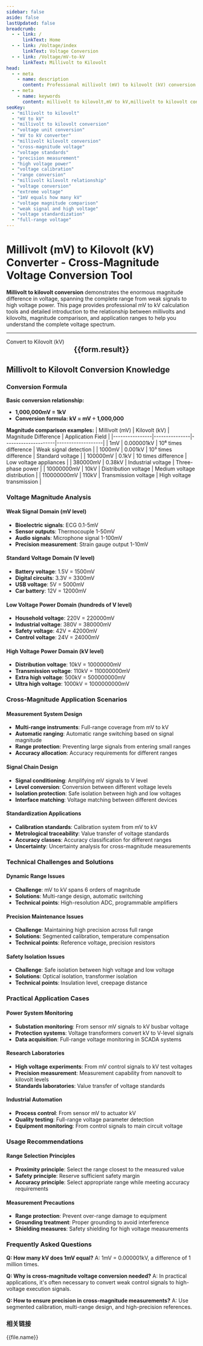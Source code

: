 ```yaml
---
sidebar: false
aside: false
lastUpdated: false
breadcrumb: 
  - - link: /
      linkText: Home
  - - link: /Voltage/index
      linkText: Voltage Conversion
  - - link: /Voltage/mV-to-kV
      linkText: Millivolt to Kilovolt
head:
  - - meta
    - name: description
      content: Professional millivolt (mV) to kilovolt (kV) conversion tool. Provides precise mV to kV conversion, detailed explanation of the huge difference between millivolts and kilovolts, conversion formulas, and cross-magnitude voltage applications. Suitable for power engineers, measurement technicians, researchers, and voltage standardization professionals, covering full-range voltage conversion from weak signals to high voltage power.
  - - meta
    - name: keywords
      content: millivolt to kilovolt,mV to kV,millivolt to kilovolt conversion,voltage unit conversion,mV to kV converter,millivolt kilovolt conversion,cross-magnitude voltage,voltage standards,precision measurement,high voltage power,voltage calibration,range conversion,millivolt kilovolt relationship,voltage conversion,extreme voltage
seoKey:
  - "millivolt to kilovolt"
  - "mV to kV"
  - "millivolt to kilovolt conversion"
  - "voltage unit conversion"
  - "mV to kV converter"
  - "millivolt kilovolt conversion"
  - "cross-magnitude voltage"
  - "voltage standards"
  - "precision measurement"
  - "high voltage power"
  - "voltage calibration"
  - "range conversion"
  - "millivolt kilovolt relationship"
  - "voltage conversion"
  - "extreme voltage"
  - "1mV equals how many kV"
  - "voltage magnitude comparison"
  - "weak signal and high voltage"
  - "voltage standardization"
  - "full-range voltage"
---
```


# Millivolt (mV) to Kilovolt (kV) Converter - Cross-Magnitude Voltage Conversion Tool

**Millivolt to kilovolt conversion** demonstrates the enormous magnitude difference in voltage, spanning the complete range from weak signals to high voltage power. This page provides professional mV to kV calculation tools and detailed introduction to the relationship between millivolts and kilovolts, magnitude comparison, and application ranges to help you understand the complete voltage spectrum.

---

<script setup>
import { onMounted, reactive, inject, ref } from 'vue'
import { NButton, NForm, NFormItem, NInput, NInputNumber, NSelect, NCard, useMessage, NGrid, NGi } from 'naive-ui'
import { defineClientComponent } from 'vitepress'
import { Voltage } from '../files';

const convert = inject('convert')
const seoKey = [
  'millivolt to kilovolt','mV to kV','millivolt to kilovolt conversion','voltage unit conversion','mV to kV converter',
  'millivolt kilovolt conversion','cross-magnitude voltage','voltage standards','precision measurement','high voltage power',
  'voltage calibration','range conversion','millivolt kilovolt relationship','voltage conversion','extreme voltage',
  '1mV equals how many kV','voltage magnitude comparison','weak signal and high voltage','voltage standardization','full-range voltage'
]

const formRef = ref(null);
const rules = {
  number: {
    required: true,
    type: 'number',
    trigger: "blur",
    message: 'Please enter a number'
  }
}

const form = reactive({
  number: null,
  result: '',
  title: 'Millivolt (mV) to Kilovolt (kV)',
})

const convertHandler = (e) => {
  e.preventDefault;
  formRef.value?.validate((errors) => {
    if (!errors) {
      const result = form.number / 1000000;
      form.result = `${form.number}mV = ${result}kV`
    }
  })
}
</script>

<n-form size="large" :model="form" ref='formRef' :rules="rules">
  <n-form-item label="Millivolt (mV) Value" path="number">
    <n-input-number size="large" style="width:100%" :min="0" v-model:value="form.number" placeholder="Enter millivolt value" />
  </n-form-item>
  <n-form-item>
    <n-button type="info" style="width:100%" @click="convertHandler">Convert to Kilovolt (kV)</n-button>
  </n-form-item>
</n-form>
<n-card embedded :bordered="false" hoverable style="margin-top: 16px;">
  <template #header>
    <div style="text-align:center;font-size:16px;color:#666;">
      {{form.title}}
    </div>
  </template>
  <div style="text-align:center;font-size:20px;">
    <strong>{{form.result}}</strong>
  </div>
  <template #footer>
    <div style="text-align:center;font-size:12px;color:#999;">
      <span v-for="(keyword, index) in seoKey" :key="index">
        {{keyword}}<span v-if="index < seoKey.length - 1"> | </span>
      </span>
    </div>
  </template>
</n-card>

## Millivolt to Kilovolt Conversion Knowledge

### Conversion Formula

**Basic conversion relationship:**
- **1,000,000mV = 1kV**
- **Conversion formula: kV = mV ÷ 1,000,000**

**Magnitude comparison examples:**
| Millivolt (mV) | Kilovolt (kV) | Magnitude Difference | Application Field |
|----------------|---------------|---------------------|-------------------|
| 1mV | 0.000001kV | 10⁶ times difference | Weak signal detection |
| 1000mV | 0.001kV | 10³ times difference | Standard voltage |
| 100000mV | 0.1kV | 10 times difference | Low voltage appliances |
| 380000mV | 0.38kV | Industrial voltage | Three-phase power |
| 10000000mV | 10kV | Distribution voltage | Medium voltage distribution |
| 110000000mV | 110kV | Transmission voltage | High voltage transmission |

### Voltage Magnitude Analysis

#### Weak Signal Domain (mV level)
- **Bioelectric signals**: ECG 0.1-5mV
- **Sensor outputs**: Thermocouple 1-50mV
- **Audio signals**: Microphone signal 1-100mV
- **Precision measurement**: Strain gauge output 1-10mV

#### Standard Voltage Domain (V level)
- **Battery voltage**: 1.5V = 1500mV
- **Digital circuits**: 3.3V = 3300mV
- **USB voltage**: 5V = 5000mV
- **Car battery**: 12V = 12000mV

#### Low Voltage Power Domain (hundreds of V level)
- **Household voltage**: 220V = 220000mV
- **Industrial voltage**: 380V = 380000mV
- **Safety voltage**: 42V = 42000mV
- **Control voltage**: 24V = 24000mV

#### High Voltage Power Domain (kV level)
- **Distribution voltage**: 10kV = 10000000mV
- **Transmission voltage**: 110kV = 110000000mV
- **Extra high voltage**: 500kV = 500000000mV
- **Ultra high voltage**: 1000kV = 1000000000mV

### Cross-Magnitude Application Scenarios

#### Measurement System Design
- **Multi-range instruments**: Full-range coverage from mV to kV
- **Automatic ranging**: Automatic range switching based on signal magnitude
- **Range protection**: Preventing large signals from entering small ranges
- **Accuracy allocation**: Accuracy requirements for different ranges

#### Signal Chain Design
- **Signal conditioning**: Amplifying mV signals to V level
- **Level conversion**: Conversion between different voltage levels
- **Isolation protection**: Safe isolation between high and low voltages
- **Interface matching**: Voltage matching between different devices

#### Standardization Applications
- **Calibration standards**: Calibration system from mV to kV
- **Metrological traceability**: Value transfer of voltage standards
- **Accuracy classes**: Accuracy classification for different ranges
- **Uncertainty**: Uncertainty analysis for cross-magnitude measurements

### Technical Challenges and Solutions

#### Dynamic Range Issues
- **Challenge**: mV to kV spans 6 orders of magnitude
- **Solutions**: Multi-range design, automatic switching
- **Technical points**: High-resolution ADC, programmable amplifiers

#### Precision Maintenance Issues
- **Challenge**: Maintaining high precision across full range
- **Solutions**: Segmented calibration, temperature compensation
- **Technical points**: Reference voltage, precision resistors

#### Safety Isolation Issues
- **Challenge**: Safe isolation between high voltage and low voltage
- **Solutions**: Optical isolation, transformer isolation
- **Technical points**: Insulation level, creepage distance

### Practical Application Cases

#### Power System Monitoring
- **Substation monitoring**: From sensor mV signals to kV busbar voltage
- **Protection systems**: Voltage transformers convert kV to V-level signals
- **Data acquisition**: Full-range voltage monitoring in SCADA systems

#### Research Laboratories
- **High voltage experiments**: From mV control signals to kV test voltages
- **Precision measurement**: Measurement capability from nanovolt to kilovolt levels
- **Standards laboratories**: Value transfer of voltage standards

#### Industrial Automation
- **Process control**: From sensor mV to actuator kV
- **Quality testing**: Full-range voltage parameter detection
- **Equipment monitoring**: From control signals to main circuit voltage

### Usage Recommendations

#### Range Selection Principles
- **Proximity principle**: Select the range closest to the measured value
- **Safety principle**: Reserve sufficient safety margin
- **Accuracy principle**: Select appropriate range while meeting accuracy requirements

#### Measurement Precautions
- **Range protection**: Prevent over-range damage to equipment
- **Grounding treatment**: Proper grounding to avoid interference
- **Shielding measures**: Safety shielding for high voltage measurements

### Frequently Asked Questions

**Q: How many kV does 1mV equal?**
A: 1mV = 0.000001kV, a difference of 1 million times.

**Q: Why is cross-magnitude voltage conversion needed?**
A: In practical applications, it's often necessary to convert weak control signals to high-voltage execution signals.

**Q: How to ensure precision in cross-magnitude measurements?**
A: Use segmented calibration, multi-range design, and high-precision references.

### 相关链接
<n-grid x-gap="12" :cols="2">
  <n-gi v-for="(file, index) in Voltage" :key="index">
    <n-button
      text
      tag="a"
      :href="file.path"
      type="info"
    >
      {{file.name}}
    </n-button>
  </n-gi>
</n-grid>